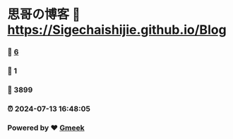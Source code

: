# 思哥の博客 :link: https://Sigechaishijie.github.io/Blog 
### :page_facing_up: [6](https://Sigechaishijie.github.io/Blog/tag.html) 
### :speech_balloon: 1 
### :hibiscus: 3899 
### :alarm_clock: 2024-07-13 16:48:05 
### Powered by :heart: [Gmeek](https://github.com/Meekdai/Gmeek)

